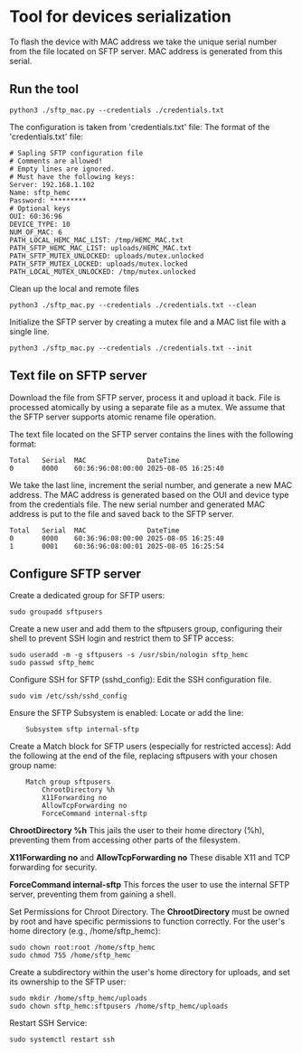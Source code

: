 # Tool for devices serialization
To flash the device with MAC address we take the unique serial number from the
file located on SFTP server. MAC address is generated from this serial.

## Run the tool
```
python3 ./sftp_mac.py --credentials ./credentials.txt
```
The configuration is taken from 'credentials.txt' file:
The format of the 'credentials.txt' file:
```
# Sapling SFTP configuration file
# Comments are allowed!
# Empty lines are ignored.
# Must have the following keys:
Server: 192.168.1.102
Name: sftp_hemc
Password: *********
# Optional keys
OUI: 60:36:96
DEVICE_TYPE: 10
NUM_OF_MAC: 6
PATH_LOCAL_HEMC_MAC_LIST: /tmp/HEMC_MAC.txt
PATH_SFTP_HEMC_MAC_LIST: uploads/HEMC_MAC.txt
PATH_SFTP_MUTEX_UNLOCKED: uploads/mutex.unlocked
PATH_SFTP_MUTEX_LOCKED: uploads/mutex.locked
PATH_LOCAL_MUTEX_UNLOCKED: /tmp/mutex.unlocked

```
Clean up the local and remote files
```
python3 ./sftp_mac.py --credentials ./credentials.txt --clean
```
Initialize the SFTP server by creating a mutex file and a MAC list file with a single line.
```
python3 ./sftp_mac.py --credentials ./credentials.txt --init
```

## Text file on SFTP server
Download the file from SFTP server, process it and upload it back.
File is processed atomically by using a separate file as a mutex.
We assume that the SFTP server supports atomic rename file operation.

The text file located on the SFTP server contains the lines with the following format:
```
Total   Serial  MAC               DateTime
0       0000    60:36:96:08:00:00 2025-08-05 16:25:40
```
We take the last line, increment the serial number, and generate a new MAC address.
The MAC address is generated based on the OUI and device type from the credentials file.
The new serial number and generated MAC address is put to the file and saved back to the SFTP server.
```
Total   Serial  MAC               DateTime
0       0000    60:36:96:08:00:00 2025-08-05 16:25:40
1       0001    60:36:96:08:00:01 2025-08-05 16:25:54
```



## Configure SFTP server

Create a dedicated group for SFTP users:
```
sudo groupadd sftpusers
```
Create a new user and add them to the sftpusers group, configuring their shell to prevent SSH login and restrict them to SFTP access:
```
sudo useradd -m -g sftpusers -s /usr/sbin/nologin sftp_hemc
sudo passwd sftp_hemc
```
Configure SSH for SFTP (sshd_config):
Edit the SSH configuration file.
```
sudo vim /etc/ssh/sshd_config
```
Ensure the SFTP Subsystem is enabled: Locate or add the line:
```
    Subsystem sftp internal-sftp
```
Create a Match block for SFTP users (especially for restricted access): Add the following at the end of the file, replacing sftpusers with your chosen group name:
```
    Match group sftpusers
        ChrootDirectory %h
        X11Forwarding no
        AllowTcpForwarding no
        ForceCommand internal-sftp
```
**ChrootDirectory %h** This jails the user to their home directory (%h), preventing them from accessing other parts of the filesystem.

**X11Forwarding no** and **AllowTcpForwarding no** These disable X11 and TCP forwarding for security.

**ForceCommand internal-sftp** This forces the user to use the internal SFTP server, preventing them from gaining a shell.


Set Permissions for Chroot Directory. The **ChrootDirectory** must be owned by root and have specific permissions to function correctly. For the user's home directory (e.g., /home/sftp_hemc):
```
sudo chown root:root /home/sftp_hemc
sudo chmod 755 /home/sftp_hemc
```
Create a subdirectory within the user's home directory for uploads, and set its ownership to the SFTP user:
```
sudo mkdir /home/sftp_hemc/uploads
sudo chown sftp_hemc:sftpusers /home/sftp_hemc/uploads
```
Restart SSH Service:

```
sudo systemctl restart ssh
```
